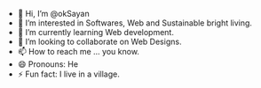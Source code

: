 - 👋 Hi, I’m @okSayan
- 👀 I’m interested in Softwares, Web and Sustainable bright living.
- 🌱 I’m currently learning Web development.
- 💞️ I’m looking to collaborate on Web Designs.
- 📫 How to reach me ... you know.
- 😄 Pronouns: He
- ⚡ Fun fact: I live in a village.
